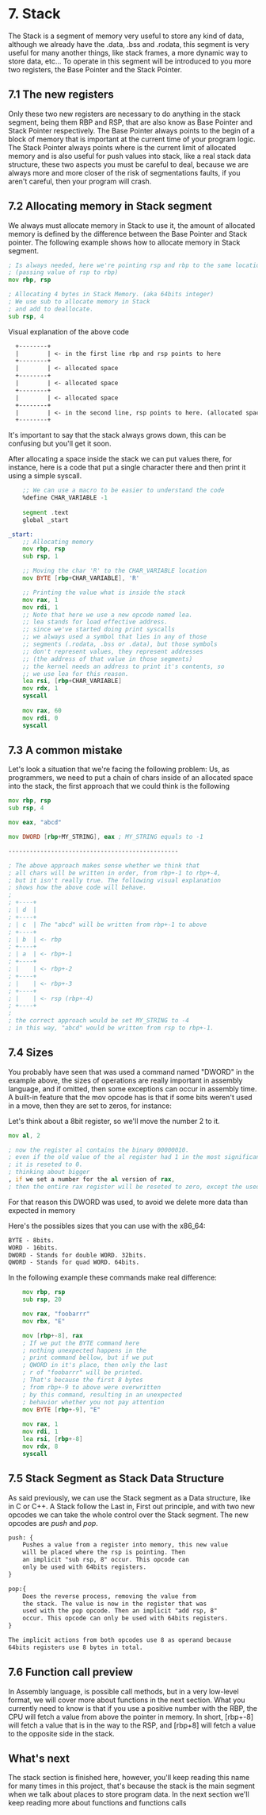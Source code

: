 # 7. Stack
The Stack is a segment of memory very useful to store any kind of data, although we already have the .data, .bss and .rodata, this segment is very useful for many another things, like stack frames, a more dynamic way to store data, etc... To operate in this segment will be introduced to you more two registers, the Base Pointer and the Stack Pointer.

## 7.1 The new registers
Only these two new registers are necessary to do anything in the stack segment, being them RBP and RSP, that are also know as Base Pointer and Stack Pointer respectively. The Base Pointer always points to the begin of a block of memory that is important at the current time of your program logic. The Stack Pointer always points where is the current limit of allocated memory and is also useful for push values into stack, like a real stack data structure, these two aspects you must be careful to deal, because we are always more and more closer of the risk of segmentations faults, if you aren't careful, then your program will crash.


## 7.2 Allocating memory in Stack segment
We always must allocate memory in Stack to use it, the amount of allocated memory is defined by the difference between the Base Pointer and Stack pointer. The following example shows how to allocate memory in Stack segment.

```asm
; Is always needed, here we're pointing rsp and rbp to the same location.
; (passing value of rsp to rbp)
mov rbp, rsp

; Allocating 4 bytes in Stack Memory. (aka 64bits integer)
; We use sub to allocate memory in Stack
; and add to deallocate.
sub rsp, 4
```

Visual explanation of the above code
```txt
  +--------+
  |        | <- in the first line rbp and rsp points to here
  +--------+
  |        | <- allocated space
  +--------+
  |        | <- allocated space
  +--------+
  |        | <- allocated space
  +--------+
  |        | <- in the second line, rsp points to here. (allocated space)
  +--------+
```

It's important to say that the stack always grows down, this can be confusing but you'll get it soon.

After allocating a space inside the stack we can put values there, for instance, here is a code that put a single character there and then print it using a simple syscall.
```asm
	;; We can use a macro to be easier to understand the code
	%define CHAR_VARIABLE -1
	
	segment .text
	global _start

_start:
	;; Allocating memory
	mov rbp, rsp
	sub rsp, 1

	;; Moving the char 'R' to the CHAR_VARIABLE location
	mov BYTE [rbp+CHAR_VARIABLE], 'R'

	;; Printing the value what is inside the stack
	mov rax, 1
	mov rdi, 1
	;; Note that here we use a new opcode named lea.
	;; lea stands for load effective address.
	;; since we've started doing print syscalls
	;; we always used a symbol that lies in any of those
	;; segments (.rodata, .bss or .data), but those symbols
	;; don't represent values, they represent addresses
	;; (the address of that value in those segments)
	;; the kernel needs an address to print it's contents, so
	;; we use lea for this reason.
	lea rsi, [rbp+CHAR_VARIABLE]
	mov rdx, 1
	syscall
	
	mov rax, 60
	mov rdi, 0
	syscall


```

## 7.3 A common mistake
Let's look a situation that we're facing the following problem: Us, as programmers, we need to put a chain of chars inside of an allocated space into the stack, the first approach that we could think is the following

```asm
mov rbp, rsp
sub rsp, 4

mov eax, "abcd"

mov DWORD [rbp+MY_STRING], eax ; MY_STRING equals to -1

------------------------------------------------

; The above approach makes sense whether we think that 
; all chars will be written in order, from rbp+-1 to rbp+-4,
; but it isn't really true. The following visual explanation
; shows how the above code will behave.
;
; +----+
; | d  |
; +----+
; | c  | The "abcd" will be written from rbp+-1 to above
; +----+
; | b  | <- rbp
; +----+
; | a  | <- rbp+-1
; +----+
; |    | <- rbp+-2
; +----+
; |    | <- rbp+-3
; +----+
; |    | <- rsp (rbp+-4)
; +----+
;
; the correct approach would be set MY_STRING to -4
; in this way, "abcd" would be written from rsp to rbp+-1.
```

## 7.4 Sizes
You probably have seen that was used a command named "DWORD" in the example above, the sizes of operations are really important in assembly language, and if omitted, then some exceptions can occur in assembly time. A built-in feature that the mov opcode has is that if some bits weren't used in a move, then they are set to zeros, for instance:

Let's think about a 8bit register, so we'll move the number 2 to it.

```asm
mov al, 2

; now the register al contains the binary 00000010.
; even if the old value of the al register had 1 in the most significant bit,
; it is reseted to 0.
; thinking about bigger 
, if we set a number for the al version of rax,
; then the entire rax register will be reseted to zero, except the used bits.
```

For that reason this DWORD was used, to avoid we delete more data than expected in memory

Here's the possibles sizes that you can use with the x86_64:
```txt
BYTE - 8bits.
WORD - 16bits.
DWORD - Stands for double WORD. 32bits.
QWORD - Stands for quad WORD. 64bits.
```

In the following example these commands make real difference:

```asm
	mov rbp, rsp
	sub rsp, 20

	mov rax, "foobarrr"
	mov rbx, "E"

	mov [rbp+-8], rax
	; If we put the BYTE command here
	; nothing unexpected happens in the
	; print command bellow, but if we put
	; QWORD in it's place, then only the last
	; r of "foobarrr" will be printed.
	; That's because the first 8 bytes
	; from rbp+-9 to above were overwritten
	; by this command, resulting in an unexpected
	; behavior whether you not pay attention
	mov BYTE [rbp+-9], "E"
	
	mov rax, 1
	mov rdi, 1
	lea rsi, [rbp+-8]
	mov rdx, 8
	syscall
```

## 7.5 Stack Segment as Stack Data Structure
As said previously, we can use the Stack segment as a Data structure, like in C or C++. A Stack follow the Last in, First out principle, and with two new opcodes we can take the whole control over the Stack segment. The new opcodes are *push* and *pop*.

```txt
push: {
	Pushes a value from a register into memory, this new value
	will be placed where the rsp is pointing. Then
	an implicit "sub rsp, 8" occur. This opcode can
	only be used with 64bits registers.
}

pop:{
	Does the reverse process, removing the value from
	the stack. The value is now in the register that was
	used with the pop opcode. Then an implicit "add rsp, 8"
	occur. This opcode can only be used with 64bits registers.
}

The implicit actions from both opcodes use 8 as operand because
64bits registers use 8 bytes in total.
```

## 7.6 Function call preview
In Assembly language, is possible call methods, but in a very low-level format, we will cover more about functions in the next section. What you currently need to know is that if you use a positive number with the RBP, the CPU will fetch a value from above the pointer in memory. In short, [rbp+-8] will fetch a value that is in the way to the RSP, and [rbp+8] will fetch a value to the opposite side in the stack.

## What's next
The stack section is finished here, however, you'll keep reading this name for many times in this project, that's because the stack is the main segment when we talk about places to store program data. In the next section we'll keep reading more about functions and functions calls
